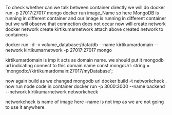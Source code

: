 To check whether can we talk between container directly we will do
docker run -p 27017:27017 mongo
docker run image_Name
so here MongoDB is running in different container and our image is running in different container
but we will observe that connection does not occur
now will create network
docker network create kirtikumarnetwork
attach above created network to containers

docker run -d -v volume_database:/data/db --name kirtikumardomain --network kirtikumarnetwork -p 27017:27017 mongo

kirtikumardomain is imp it acts as domain name. we should put it mongodb url indicating connect to this domain name
const mongoUrl: string = 'mongodb://kirtikumardomain:27017/myDatabase';

now again build as we changed mongodb url
docker build -t networkcheck .
now run node code in container
docker run  -p 3000:3000 --name backend --network kirtikumarnetwork networkcheck

networkcheck is name of image
here –name is not imp as we are not going to use it anywhere.
